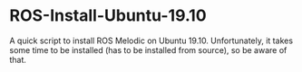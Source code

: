 # ROS-Install-Ubuntu-19.10

A quick script to install ROS Melodic on Ubuntu 19.10. Unfortunately, it takes some time
to be installed (has to be installed from source), so be aware of that.
